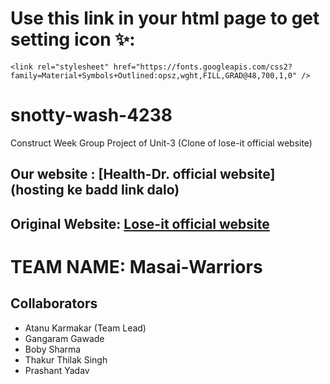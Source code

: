 # Use this link in your html page to get setting icon ✨:
```
<link rel="stylesheet" href="https://fonts.googleapis.com/css2?family=Material+Symbols+Outlined:opsz,wght,FILL,GRAD@48,700,1,0" />
```



# snotty-wash-4238
Construct Week Group Project of Unit-3 (Clone of lose-it official website)

## Our website : [Health-Dr. official website](hosting ke badd link dalo)
## Original Website: [Lose-it official website](https://loseit.com/)


# TEAM NAME: Masai-Warriors

## Collaborators
- Atanu Karmakar (Team Lead)
- Gangaram Gawade
- Boby Sharma
- Thakur Thilak Singh
- Prashant Yadav
